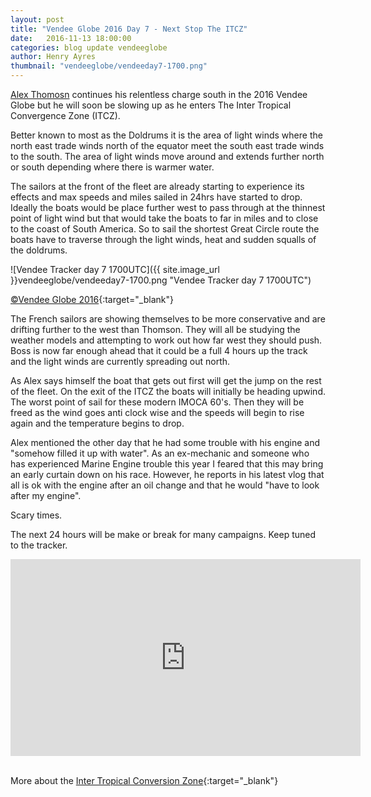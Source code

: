 ```yaml
--- 
layout: post
title: "Vendee Globe 2016 Day 7 - Next Stop The ITCZ"
date:   2016-11-13 18:00:00
categories: blog update vendeeglobe
author: Henry Ayres
thumbnail: "vendeeglobe/vendeeday7-1700.png"
--- 
```


[Alex Thomosn](http://www.alexthomsonracing.com/) continues his relentless charge south in the 2016 Vendee Globe
but he will soon be slowing up as he enters The Inter Tropical Convergence Zone (ITCZ).

Better known to most as the Doldrums it is the area of light winds where the north east trade winds north of the equator meet the south east trade winds to the south.
The area of light winds move around and extends further north or south depending where there is warmer water.

The sailors at the front of the fleet are already starting to experience its effects and max speeds and miles sailed in 24hrs have started to drop.
Ideally the boats would be place further west to pass through at the thinnest point of light wind but that would take the boats to far in miles and 
to close to the coast of South America.  So to sail the shortest Great Circle route the boats have to traverse through the light winds, 
heat and sudden squalls of the doldrums.  

![Vendee Tracker day 7 1700UTC]({{ site.image_url }}vendeeglobe/vendeeday7-1700.png "Vendee Tracker day 7 1700UTC")

[&copy;Vendee Globe 2016](http://tracking2016.vendeeglobe.org/hp5ip0/){:target="_blank"}


The French sailors are showing themselves to be more conservative and are drifting further to the west than Thomson. 
They will all be studying the weather models and attempting to work out how far west they should push.
Boss is now far enough ahead that it could be a full 4 hours up the track and the light winds are currently spreading out north.

As Alex says himself the boat that gets out first will get the jump on the rest of the fleet.
On the exit of the ITCZ the boats will initially be heading upwind.  The worst point of sail for these modern IMOCA 60's. 
Then they will be freed as the wind goes anti clock wise and the speeds will begin to rise again and the temperature begins to drop.

Alex mentioned the other day that he had some trouble with his engine and "somehow filled it up with water".  As an ex-mechanic and someone who 
has experienced Marine Engine trouble this year I feared that this may bring an early curtain down on his race.
However, he reports in his latest vlog that all is ok with the engine after an oil change and that he would "have to look after my engine". 

Scary times.

The next 24 hours will be make or break for many campaigns.  Keep tuned to the tracker.

<iframe width="560" height="315" src="https://www.youtube.com/embed/4EVNKG26Sl8" frameborder="0" allowfullscreen></iframe>
&nbsp;  




More about the [Inter Tropical Conversion Zone](https://en.wikipedia.org/wiki/Intertropical_Convergence_Zone){:target="_blank"}